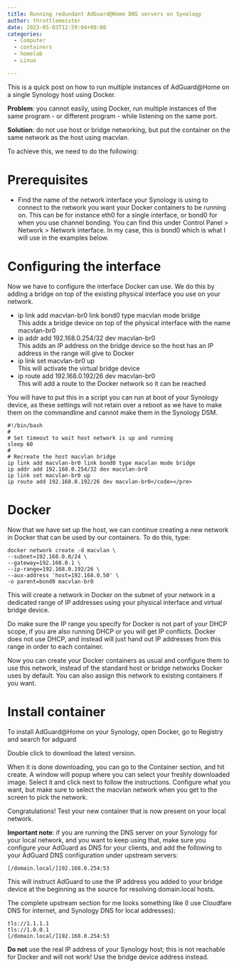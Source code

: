 ```yaml
---
title: Running redundant AdGuard@Home DNS servers on Synology
author: throttlemeister
date: 2023-05-03T12:59:04+00:00
categories:
  - Computer
  - containers
  - homelab
  - Linux

---
```

This is a quick post on how to run multiple instances of AdGuard@Home on a single Synology host using Docker.

**Problem**: you cannot easily, using Docker, run multiple instances of the same program - or different program - while listening on the same port.

**Solution**: do not use host or bridge networking, but put the container on the same network as the host using macvlan.

To achieve this, we need to do the following:

# Prerequisites

- Find the name of the network interface your Synology is using to connect to the network you want your Docker containers to be running on. This can be for instance eth0 for a single interface, or bond0 for when you use channel bonding. You can find this under Control Panel > Network > Network interface. In my case, this is bond0 which is what I will use in the examples below.

# Configuring the interface

Now we have to configure the interface Docker can use. We do this by adding a bridge on top of the existing physical interface you use on your network.

- ip link add macvlan-br0 link bond0 type macvlan mode bridge<br />This adds a bridge device on top of the physical interface with the name macvlan-br0
- ip addr add 192.168.0.254/32 dev macvlan-br0<br />This adds an IP address on the bridge device so the host has an IP address in the range will give to Docker
- ip link set macvlan-br0 up<br />This will activate the virtual bridge device
- ip route add 192.168.0.192/26 dev macvlan-br0<br />This will add a route to the Docker network so it can be reached

You will have to put this in a script you can run at boot of your Synology device, as these settings will not retain over a reboot as we have to make them on the commandline and cannot make them in the Synology DSM.

    #!/bin/bash
    #
    # Set timeout to wait host network is up and running
    sleep 60
    #
    # Recreate the host macvlan bridge
    ip link add macvlan-br0 link bond0 type macvlan mode bridge
    ip addr add 192.168.0.254/32 dev macvlan-br0
    ip link set macvlan-br0 up
    ip route add 192.168.0.192/26 dev macvlan-br0</code></pre>

# Docker

Now that we have set up the host, we can continue creating a new network in Docker that can be used by our containers. To do this, type:

    docker network create -d macvlan \
    --subnet=192.168.0.0/24 \
    --gateway=192.168.0.1 \
    --ip-range=192.168.0.192/26 \
    --aux-address 'host=192.168.0.50' \
    -o parent=bond0 macvlan-br0

This will create a network in Docker on the subnet of your network in a dedicated range of IP addresses using your physical interface and virtual bridge device.

Do make sure the IP range you specify for Docker is not part of your DHCP scope, if you are also running DHCP or you will get IP conflicts. Docker does not use DHCP, and instead will just hand out IP addresses from this range in order to each container.

Now you can create your Docker containers as usual and configure them to use this network, instead of the standard host or bridge networks Docker uses by default. You can also assign this network to existing containers if you want.

# Install container

To install AdGuard@Home on your Synology, open Docker, go to Registry and search for adguard

Double click to download the latest version.

When it is done downloading, you can go to the Container section, and hit create. A window will popup where you can select your freshly downloaded image.
Select it and click next to follow the instructions. Configure what you want, but make sure to select the macvlan network when you get to the screen to pick the network.

Congratulations! Test your new container that is now present on your local network.

**Important note**: if you are running the DNS server on your Synology for your local network, and you want to keep using that, make sure you configure your AdGuard as DNS for your clients, and add the following to your AdGuard DNS configuration under upstream servers:

    [/domain.local/]192.168.0.254:53

This will instruct AdGuard to use the IP address you added to your bridge device at the beginning as the source for resolving domain.local hosts. 

The complete upstream section for me looks something like (I use Cloudfare DNS for internet, and Synology DNS for local addresses):

    tls://1.1.1.1
    tls://1.0.0.1
    [/domain.local/]192.168.0.254:53

**Do not** use the real IP address of your Synology host; this is not reachable for Docker and will not work! Use the bridge device address instead.
